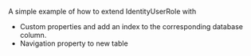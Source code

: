 A simple example of how to extend IdentityUserRole with
 * Custom properties and add an index to the corresponding database column.
 * Navigation property to new table
